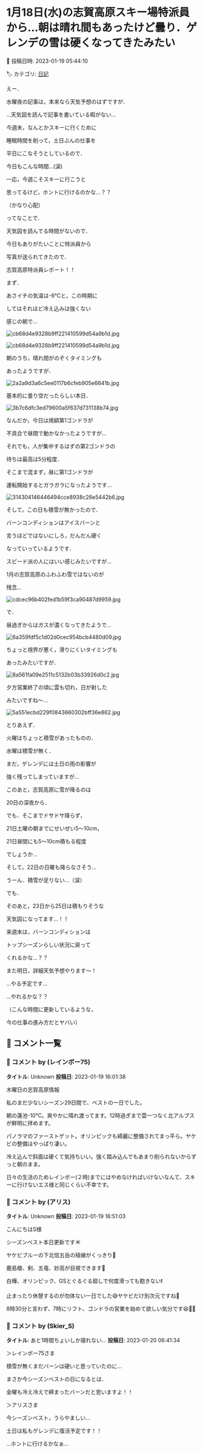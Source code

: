 # 1月18日(水)の志賀高原スキー場特派員から…朝は晴れ間もあったけど曇り．ゲレンデの雪は硬くなってきたみたい

📅 投稿日時: 2023-01-19 05:44:10

🏷️ カテゴリ: [日記](cc4b5682fb7b8b144980957a978653fb0.md)

えー．


水曜夜の記事は，本来なら天気予想のはずですが．


…天気図を読んで記事を書いている暇がない…





今週末，なんとかスキーに行くために


睡眠時間を削って，土日ぶんの仕事を


平日にこなそうとしているので．


今日もこんな時間…(涙)


一応，今週こそスキーに行こうと


思ってるけど，ホントに行けるのかな…？？


（かなり心配）





ってなことで．


天気図を読んでる時間がないので．


今日もありがたいことに特派員から


写真が送られてきたので．


志賀高原特派員レポート！！





まず．


あさイチの気温は-6℃と，この時期に


してはそれほど冷え込みは強くない


感じの朝で…




![cb68d4e9328b9ff221410599d54a9b1d.jpg](images/cb68d4e9328b9ff221410599d54a9b1d.jpg)



![cb68d4e9328b9ff221410599d54a9b1d.jpg](images/cb68d4e9328b9ff221410599d54a9b1d.jpg)







朝のうち，晴れ間がのぞくタイミングも


あったようですが．




![2a2a9d3a6c5ee0117b6cfeb905e6641b.jpg](images/2a2a9d3a6c5ee0117b6cfeb905e6641b.jpg)







基本的に曇り空だったらしい本日．




![3b7c6dfc3ed79600a5f637d731138b74.jpg](images/3b7c6dfc3ed79600a5f637d731138b74.jpg)







なんだか，今日は焼額第1ゴンドラが


不具合で昼間で動かなかったようですが…


それでも，人が集中するはずの第2ゴンドラの


待ちは最高は5分程度．


そこまで混まず，昼に第1ゴンドラが


運転開始するとガラガラになったようです…




![314304146446494cce8938c26e5442b6.jpg](images/314304146446494cce8938c26e5442b6.jpg)







そして，この日も積雪が無かったので．


バーンコンディションはアイスバーンと


言うほどではないにしろ，だんだん硬く


なっていっているようです．


スピード派の人にはいい感じみたいですが…


1月の志賀高原のふわふわ雪ではないのが


残念…




![cdcec96b402fed1b59f3ca90487d9959.jpg](images/cdcec96b402fed1b59f3ca90487d9959.jpg)







で．


昼過ぎからはガスが濃くなってきたようで…




![6a359fdf5c1d02d0cec954bcb4480d09.jpg](images/6a359fdf5c1d02d0cec954bcb4480d09.jpg)







ちょっと視界が悪く，滑りにくいタイミングも


あったみたいですが．




![8a561fa09e2511c5132b03b33926d0c2.jpg](images/8a561fa09e2511c5132b03b33926d0c2.jpg)







夕方営業終了の頃に雲も切れ，日が射した


みたいですね～…




![5a551ecbd229f0843660302bff36e862.jpg](images/5a551ecbd229f0843660302bff36e862.jpg)







とりあえず．


火曜はちょっと積雪があったものの．


水曜は積雪が無く．


まだ，ゲレンデには土日の雨の影響が


強く残ってしまっていますが…





このあと，志賀高原に雪が降るのは


20日の深夜から．


でも．そこまでドサドサ降らず，


21日土曜の朝までにせいぜい5～10cm，


21日昼間にも5～10cm積もる程度


でしょうか…


そして，22日の日曜も降らなさそう…


うーん．積雪が足りない…（涙）





でも．


そのあと，23日から25日は積もりそうな


天気図になってます…！！


来週末は，バーンコンディションは


トップシーズンらしい状況に戻って


くれるかな…？？





また明日，詳細天気予想やります～！


…やる予定です…


…やれるかな？？


（こんな時間に更新しているような，


今の仕事の進み方だとヤバい）

## 💬 コメント一覧

### 💬 コメント by (レインボー75)
**タイトル**: Unknown
**投稿日**: 2023-01-19 16:01:38

木曜日の志賀高原情報

私のまだ少ないシーズン29日間で、ベストの一日でした。

朝の蓮池-10℃。爽やかに晴れ渡ってます。12時過ぎまで雲一つなく北アルプスが鮮明に拝めます。

パノラマのファーストゲット。オリンピックも綺麗に整備されてまっ平ら。ヤケビの整備はやっぱり凄い。

冷え込んで斜面は硬くて気持ちいい。強く踏み込んでもあまり削られないからずっと朝のまま。

日々の生活のためレインボー(２時)までにはやめなければいけないなんて、スキーに行けないエス様と同じくらい不幸です。

### 💬 コメント by (アリス)
**タイトル**: Unknown
**投稿日**: 2023-01-19 16:51:03

こんにちはS様



シーズンベスト本日更新です☀️

ヤケビブルーの下北信五岳の稜線がくっきり🎵

鹿島槍、剣、五竜、妙高が目視できます🙆

白樺、オリンピック、GSとぐるぐる廻しで何度滑っても飽きない❗️

止まったり休憩するのが勿体ない一日でした😅ヤケビだけ別次元ですね🎵

8時30分と言わず、7時にリフト、ゴンドラの営業を始めて欲しい気分です😆🎵🎵

### 💬 コメント by (Skier_S)
**タイトル**: あと1時間ちょいしか寝れない…
**投稿日**: 2023-01-20 06:41:34

＞レインボー75さま

積雪が無くまだバーンは硬いと思っていたのに…

まさか今シーズンベストの日になるとは．

金曜も冷え冷えで締まったバーンだと思いますよ！！



＞アリスさま

今シーズンベスト，うらやましい…

土日は私もゲレンデに復活予定です！！

…ホントに行けるかなぁ…

